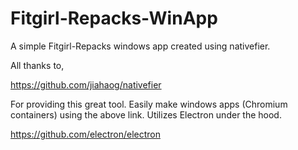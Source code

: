 # Fitgirl-Repacks-WinApp
 A simple Fitgirl-Repacks windows app created using nativefier.

 All thanks to, 

 https://github.com/jiahaog/nativefier

 For providing this great tool. Easily make windows apps (Chromium containers) using the above link. 
 Utilizes Electron under the hood.

 https://github.com/electron/electron

